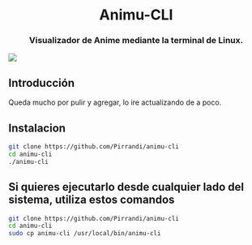 <h1 align="center">Animu-CLI</h1>
<h3 align="center">Visualizador de Anime mediante la terminal de Linux.</h3>

![](https://i.imgur.com/PKleYQn.png)

## Introducción

Queda mucho por pulir y agregar, lo ire actualizando de a poco.

## Instalacion

```bash
git clone https://github.com/Pirrandi/animu-cli
cd animu-cli
./animu-cli
```


## Si quieres ejecutarlo desde cualquier lado del sistema, utiliza estos comandos

```bash
git clone https://github.com/Pirrandi/animu-cli
cd animu-cli
sudo cp animu-cli /usr/local/bin/animu-cli
```

